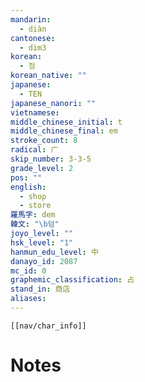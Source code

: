 ```yaml
---
mandarin:
  - diàn
cantonese:
  - dim3
korean:
  - 점
korean_native: ""
japanese:
  - TEN
japanese_nanori: ""
vietnamese:
middle_chinese_initial: t
middle_chinese_final: em
stroke_count: 8
radical: 广
skip_number: 3-3-5
grade_level: 2
pos: ""
english:
  - shop
  - store
羅馬字: dem
韓文: "\b덤"
joyo_level: ""
hsk_level: "1"
hanmun_edu_level: 中
danayo_id: 2087
mc_id: 0
graphemic_classification: 占
stand_in: 商店
aliases:
---
```

```meta-bind-embed
[[nav/char_info]]
```

# Notes
